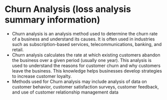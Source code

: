 # Churn Analysis (loss analysis summary information)
* Churn analysis is an analysis method used to determine the churn rate of a business and understand its causes. It is often used in industries such as subscription-based services, telecommunications, banking, and retail.
* Churn analysis calculates the rate at which existing customers abandon the business over a given period (usually one year). This analysis is used to understand the reasons for customer churn and why customers leave the business. This knowledge helps businesses develop strategies to increase customer loyalty.
* Methods used for Churn analysis may include analysis of data on customer behavior, customer satisfaction surveys, customer feedback, and use of customer relationship management data

